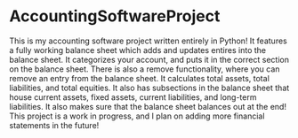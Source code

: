 # AccountingSoftwareProject
This is my accounting software project written entirely in Python! It features a fully working balance sheet   which adds and updates entires into the balance sheet. It categorizes your account, and puts it in the correct section on the balance sheet. There is also a remove functionality, where you can remove an entry from the balance sheet. It calculates total assets, total liabilities, and total equities. It also has subsections in the balance sheet that house current assets, fixed assets, current liabilities, and long-term liabilities. It also makes sure that the balance sheet balances out at the end! This project is a work in progress, and I plan on adding more financial statements in the future!
